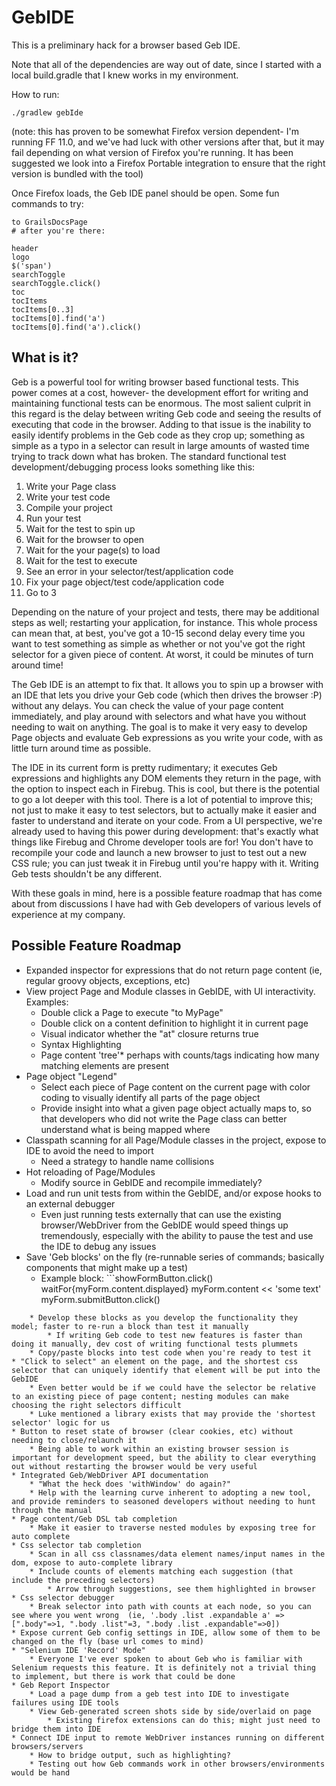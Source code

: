 GebIDE
======

This is a preliminary hack for a browser based Geb IDE.

Note that all of the dependencies are way out of date, since I started with a local build.gradle that I knew works in my environment.

How to run:

```
./gradlew gebIde
```

(note: this has proven to be somewhat Firefox version dependent- I'm running FF 11.0, and we've had luck with other versions after that, but it may fail depending on what version of Firefox you're running. It has been suggested we look into a Firefox Portable integration to ensure that the right version is bundled with the tool)

Once Firefox loads, the Geb IDE panel should be open. Some fun commands to try:

```
to GrailsDocsPage
# after you're there:

header
logo
$('span')
searchToggle
searchToggle.click()
toc
tocItems
tocItems[0..3]
tocItems[0].find('a')
tocItems[0].find('a').click()
```

What is it?
-------
Geb is a powerful tool for writing browser based functional tests. This power comes at a cost, however- the development effort for writing and maintaining functional tests can be enormous. The most salient culprit in this regard is the delay between writing Geb code and seeing the results of executing that code in the browser. Adding to that issue is the inability to easily identify problems in the Geb code as they crop up; something as simple as a typo in a selector can result in large amounts of wasted time trying to track down what has broken. The standard functional test development/debugging process looks something like this:

1. Write your Page class
2. Write your test code
3. Compile your project
4. Run your test
5. Wait for the test to spin up
6. Wait for the browser to open
7. Wait for the your page(s) to load
8. Wait for the test to execute
9. See an error in your selector/test/application code
10. Fix your page object/test code/application code
11. Go to 3 

Depending on the nature of your project and tests, there may be additional steps as well; restarting your application, for instance. This whole process can mean that, at best, you've got a 10-15 second delay every time you want to test something as simple as whether or not you've got the right selector for a given piece of content. At worst, it could be minutes of turn around time!

The Geb IDE is an attempt to fix that. It allows you to spin up a browser with an IDE that lets you drive your Geb code (which then drives the browser :P) without any delays. You can check the value of your page content immediately, and play around with selectors and what have you without needing to wait on anything. The goal is to make it very easy to develop Page objects and evaluate Geb expressions as you write your code, with as little turn around time as possible.

The IDE in its current form is pretty rudimentary; it executes Geb expressions and highlights any DOM elements they return in the page, with the option to inspect each in Firebug. This is cool, but there is the potential to go a lot deeper with this tool. There is a lot of potential to improve this; not just to make it easy to test selectors, but to actually make it easier and faster to understand and iterate on your code. From a UI perspective, we're already used to having this power during development: that's exactly what things like Firebug and Chrome developer tools are for! You don't have to recompile your code and launch a new browser to just to test out a new CSS rule; you can just tweak it in Firebug until you're happy with it. Writing Geb tests shouldn't be any different.

With these goals in mind, here is a possible feature roadmap that has come about from discussions I have had with Geb developers of various levels of experience at my company.

Possible Feature Roadmap
-------

* Expanded inspector for expressions that do not return page content (ie, regular groovy objects, exceptions, etc)
* View project Page and Module classes in GebIDE, with UI interactivity. Examples:
	* Double click a Page to execute "to MyPage"
	* Double click on a content definition to highlight it in current page
	* Visual indicator whether the "at" closure returns true 
	* Syntax Highlighting
	* Page content 'tree'* perhaps with counts/tags indicating how many matching elements are present
* Page object "Legend" 
	* Select each piece of Page content on the current page with color coding to visually identify all parts of the page object
	* Provide insight into what a given page object actually maps to, so that developers who did not write the Page class can better understand what is being mapped where
* Classpath scanning for all Page/Module classes in the project, expose to IDE to avoid the need to import
	* Need a strategy to handle name collisions
* Hot reloading of Page/Modules
	* Modify source in GebIDE and recompile immediately?	
* Load and run unit tests from within the GebIDE, and/or expose hooks to an external debugger
	* Even just running tests externally that can use the existing browser/WebDriver from the GebIDE would speed things up tremendously, especially with the ability to pause the test and use the IDE to debug any issues
* Save 'Geb blocks' on the fly (re-runnable series of commands; basically components that might make up a test)
	* Example block:
			```showFormButton.click()
waitFor{myForm.content.displayed}
myForm.content << 'some text'
myForm.submitButton.click()
```
	* Develop these blocks as you develop the functionality they model; faster to re-run a block than test it manually
		* If writing Geb code to test new features is faster than doing it manually, dev cost of writing functional tests plummets
	* Copy/paste blocks into test code when you're ready to test it
* "Click to select" an element on the page, and the shortest css selector that can uniquely identify that element will be put into the GebIDE
	* Even better would be if we could have the selector be relative to an existing piece of page content; nesting modules can make choosing the right selectors difficult
	* Luke mentioned a library exists that may provide the 'shortest selector' logic for us
* Button to reset state of browser (clear cookies, etc) without needing to close/relaunch it
	* Being able to work within an existing browser session is important for development speed, but the ability to clear everything out without restarting the browser would be very useful
* Integrated Geb/WebDriver API documentation
	* "What the heck does 'withWindow' do again?"
	* Help with the learning curve inherent to adopting a new tool, and provide reminders to seasoned developers without needing to hunt through the manual
* Page content/Geb DSL tab completion
	* Make it easier to traverse nested modules by exposing tree for auto complete
* Css selector tab completion
	* Scan in all css classnames/data element names/input names in the dom, expose to auto-complete library 
	* Include counts of elements matching each suggestion (that include the preceding selectors)
		* Arrow through suggestions, see them highlighted in browser
* Css selector debugger
	* Break selector into path with counts at each node, so you can see where you went wrong  (ie, '.body .list .expandable a' => [".body"=>1, ".body .list"=3, ".body .list .expandable"=>0])
* Expose current Geb config settings in IDE, allow some of them to be changed on the fly (base url comes to mind)
* "Selenium IDE 'Record' Mode" 
	* Everyone I've ever spoken to about Geb who is familiar with Selenium requests this feature. It is definitely not a trivial thing to implement, but there is work that could be done
* Geb Report Inspector
	* Load a page dump from a geb test into IDE to investigate failures using IDE tools
	* View Geb-generated screen shots side by side/overlaid on page
		* Existing firefox extensions can do this; might just need to bridge them into IDE
* Connect IDE input to remote WebDriver instances running on different browsers/servers
	* How to bridge output, such as highlighting?
	* Testing out how Geb commands work in other browsers/environments would be hand


